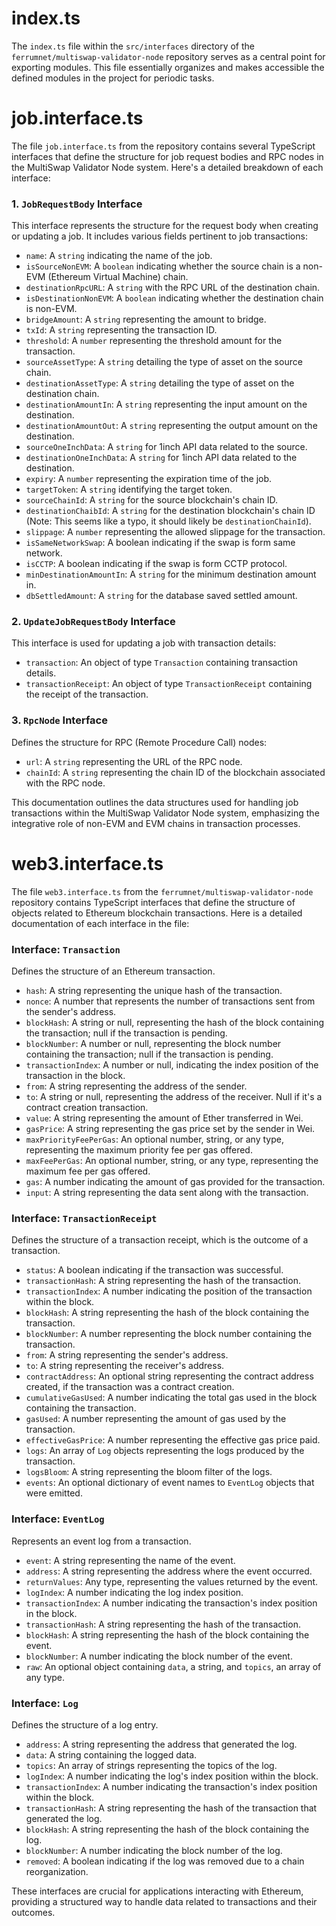 # index.ts

The `index.ts` file within the `src/interfaces` directory of the `ferrumnet/multiswap-validator-node` repository serves as a central point for exporting modules. This file essentially organizes and makes accessible the defined modules in the project for periodic tasks.

# job.interface.ts

The file `job.interface.ts` from the repository contains several TypeScript interfaces that define the structure for job request bodies and RPC nodes in the MultiSwap Validator Node system. Here's a detailed breakdown of each interface:

### 1\. `JobRequestBody` Interface

This interface represents the structure for the request body when creating or updating a job. It includes various fields pertinent to job transactions:

- `name`: A `string` indicating the name of the job.
- `isSourceNonEVM`: A `boolean` indicating whether the source chain is a non-EVM (Ethereum Virtual Machine) chain.
- `destinationRpcURL`: A `string` with the RPC URL of the destination chain.
- `isDestinationNonEVM`: A `boolean` indicating whether the destination chain is non-EVM.
- `bridgeAmount`: A `string` representing the amount to bridge.
- `txId`: A `string` representing the transaction ID.
- `threshold`: A `number` representing the threshold amount for the transaction.
- `sourceAssetType`: A `string` detailing the type of asset on the source chain.
- `destinationAssetType`: A `string` detailing the type of asset on the destination chain.
- `destinationAmountIn`: A `string` representing the input amount on the destination.
- `destinationAmountOut`: A `string` representing the output amount on the destination.
- `sourceOneInchData`: A `string` for 1inch API data related to the source.
- `destinationOneInchData`: A `string` for 1inch API data related to the destination.
- `expiry`: A `number` representing the expiration time of the job.
- `targetToken`: A `string` identifying the target token.
- `sourceChainId`: A `string` for the source blockchain's chain ID.
- `destinationChaibId`: A `string` for the destination blockchain's chain ID (Note: This seems like a typo, it should likely be `destinationChainId`).
- `slippage`: A `number` representing the allowed slippage for the transaction.
- `isSameNetworkSwap`: A boolean indicating if the swap is form same network.
- `isCCTP`: A boolean indicating if the swap is form CCTP protocol.
- `minDestinationAmountIn`: A `string` for the minimum destination amount in.
- `dbSettledAmount`: A `string` for the database saved settled amount.

### 2\. `UpdateJobRequestBody` Interface

This interface is used for updating a job with transaction details:

- `transaction`: An object of type `Transaction` containing transaction details.
- `transactionReceipt`: An object of type `TransactionReceipt` containing the receipt of the transaction.

### 3\. `RpcNode` Interface

Defines the structure for RPC (Remote Procedure Call) nodes:

- `url`: A `string` representing the URL of the RPC node.
- `chainId`: A `string` representing the chain ID of the blockchain associated with the RPC node.

This documentation outlines the data structures used for handling job transactions within the MultiSwap Validator Node system, emphasizing the integrative role of non-EVM and EVM chains in transaction processes.

# web3.interface.ts

The file `web3.interface.ts` from the `ferrumnet/multiswap-validator-node` repository contains TypeScript interfaces that define the structure of objects related to Ethereum blockchain transactions. Here is a detailed documentation of each interface in the file:

### Interface: `Transaction`

Defines the structure of an Ethereum transaction.

- `hash`: A string representing the unique hash of the transaction.
- `nonce`: A number that represents the number of transactions sent from the sender's address.
- `blockHash`: A string or null, representing the hash of the block containing the transaction; null if the transaction is pending.
- `blockNumber`: A number or null, representing the block number containing the transaction; null if the transaction is pending.
- `transactionIndex`: A number or null, indicating the index position of the transaction in the block.
- `from`: A string representing the address of the sender.
- `to`: A string or null, representing the address of the receiver. Null if it's a contract creation transaction.
- `value`: A string representing the amount of Ether transferred in Wei.
- `gasPrice`: A string representing the gas price set by the sender in Wei.
- `maxPriorityFeePerGas`: An optional number, string, or any type, representing the maximum priority fee per gas offered.
- `maxFeePerGas`: An optional number, string, or any type, representing the maximum fee per gas offered.
- `gas`: A number indicating the amount of gas provided for the transaction.
- `input`: A string representing the data sent along with the transaction.

### Interface: `TransactionReceipt`

Defines the structure of a transaction receipt, which is the outcome of a transaction.

- `status`: A boolean indicating if the transaction was successful.
- `transactionHash`: A string representing the hash of the transaction.
- `transactionIndex`: A number indicating the position of the transaction within the block.
- `blockHash`: A string representing the hash of the block containing the transaction.
- `blockNumber`: A number representing the block number containing the transaction.
- `from`: A string representing the sender's address.
- `to`: A string representing the receiver's address.
- `contractAddress`: An optional string representing the contract address created, if the transaction was a contract creation.
- `cumulativeGasUsed`: A number indicating the total gas used in the block containing the transaction.
- `gasUsed`: A number representing the amount of gas used by the transaction.
- `effectiveGasPrice`: A number representing the effective gas price paid.
- `logs`: An array of `Log` objects representing the logs produced by the transaction.
- `logsBloom`: A string representing the bloom filter of the logs.
- `events`: An optional dictionary of event names to `EventLog` objects that were emitted.

### Interface: `EventLog`

Represents an event log from a transaction.

- `event`: A string representing the name of the event.
- `address`: A string representing the address where the event occurred.
- `returnValues`: Any type, representing the values returned by the event.
- `logIndex`: A number indicating the log index position.
- `transactionIndex`: A number indicating the transaction's index position in the block.
- `transactionHash`: A string representing the hash of the transaction.
- `blockHash`: A string representing the hash of the block containing the event.
- `blockNumber`: A number indicating the block number of the event.
- `raw`: An optional object containing `data`, a string, and `topics`, an array of any type.

### Interface: `Log`

Defines the structure of a log entry.

- `address`: A string representing the address that generated the log.
- `data`: A string containing the logged data.
- `topics`: An array of strings representing the topics of the log.
- `logIndex`: A number indicating the log's index position within the block.
- `transactionIndex`: A number indicating the transaction's index position within the block.
- `transactionHash`: A string representing the hash of the transaction that generated the log.
- `blockHash`: A string representing the hash of the block containing the log.
- `blockNumber`: A number indicating the block number of the log.
- `removed`: A boolean indicating if the log was removed due to a chain reorganization.

These interfaces are crucial for applications interacting with Ethereum, providing a structured way to handle data related to transactions and their outcomes.
